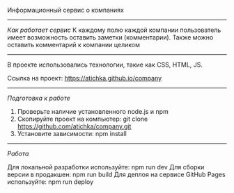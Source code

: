 Информационный сервис о компаниях

---

*Как работает сервис*
К каждому полю каждой компании пользователь имеет возможность оставить заметки (комментарии). 
Также можно оставить комментарий к компании целиком

---

В проекте использовались технологии, такие как CSS, HTML, JS.

Ссылка на проект: https://atichka.github.io/company

---

*Подготовка к работе*

1. Проверьте наличие установленного node.js и npm
2. Скопируйте проект на компьютер: git clone https://github.com/atichka/company.git
3. Установите зависимости: npm install

---

*Работа*

Для локальной разработки используйте: npm run dev
Для сборки версии в продакшен: npm run build
Для деплоя на сервисе GitHub Pages используйте: npm run deploy
